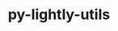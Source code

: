 ---
title: "py-lightly-utils"
layout: cache
categories: [package, develop]
meta: {"versions": ["0.0.2"], "compilers": ["apple-clang@=15.0.0", "gcc@=11.3.0"], "oss": ["ubuntu22.04", "ventura"], "platforms": ["darwin", "linux"], "targets": ["aarch64", "x86_64_v3"], "stacks": ["ml-darwin-aarch64-mps", "ml-linux-x86_64-cpu", "ml-linux-x86_64-cuda", "root"], "num_specs": 29, "num_specs_by_stack": {"root": 29, "ml-darwin-aarch64-mps": 2, "ml-linux-x86_64-cuda": 14, "ml-linux-x86_64-cpu": 13}}
spec_details: [{"hash": "2mswvr4gff4i2wpsa2ddeouymdmwhjqs", "compiler": "apple-clang@=15.0.0", "versions": ["0.0.2"], "os": "ventura", "platform": "darwin", "target": "aarch64", "variants": ["build_system=python_pip"], "stacks": ["root", "ml-darwin-aarch64-mps"], "size": "-", "tarball": "https://binaries.spack.io/develop/build_cache/darwin-ventura-aarch64/apple-clang-15.0.0/py-lightly-utils-0.0.2/darwin-ventura-aarch64-apple-clang-15.0.0-py-lightly-utils-0.0.2-2mswvr4gff4i2wpsa2ddeouymdmwhjqs.spack"}, {"hash": "v2zzyx5fpz5j3fybbaxjt7qo4mtn7jnm", "compiler": "apple-clang@=15.0.0", "versions": ["0.0.2"], "os": "ventura", "platform": "darwin", "target": "aarch64", "variants": ["build_system=python_pip"], "stacks": ["root", "ml-darwin-aarch64-mps"], "size": "-", "tarball": "https://binaries.spack.io/develop/build_cache/darwin-ventura-aarch64/apple-clang-15.0.0/py-lightly-utils-0.0.2/darwin-ventura-aarch64-apple-clang-15.0.0-py-lightly-utils-0.0.2-v2zzyx5fpz5j3fybbaxjt7qo4mtn7jnm.spack"}, {"hash": "g6lruanm3wzpi4rgyxpuantltrk46c5g", "compiler": "gcc@=11.3.0", "versions": ["0.0.2"], "os": "ubuntu22.04", "platform": "linux", "target": "x86_64_v3", "variants": ["build_system=python_pip"], "stacks": ["root", "ml-linux-x86_64-cuda"], "size": "-", "tarball": "https://binaries.spack.io/develop/build_cache/linux-ubuntu22.04-x86_64_v3/gcc-11.3.0/py-lightly-utils-0.0.2/linux-ubuntu22.04-x86_64_v3-gcc-11.3.0-py-lightly-utils-0.0.2-g6lruanm3wzpi4rgyxpuantltrk46c5g.spack"}, {"hash": "7gdt5b3ftrw2s6hblshg3rm2aqbctdyy", "compiler": "gcc@=11.3.0", "versions": ["0.0.2"], "os": "ubuntu22.04", "platform": "linux", "target": "x86_64_v3", "variants": ["build_system=python_pip"], "stacks": ["root", "ml-linux-x86_64-cpu"], "size": "-", "tarball": "https://binaries.spack.io/develop/build_cache/linux-ubuntu22.04-x86_64_v3/gcc-11.3.0/py-lightly-utils-0.0.2/linux-ubuntu22.04-x86_64_v3-gcc-11.3.0-py-lightly-utils-0.0.2-7gdt5b3ftrw2s6hblshg3rm2aqbctdyy.spack"}, {"hash": "gte34vmxhyhuvnih74dp2jkwaferwno7", "compiler": "gcc@=11.3.0", "versions": ["0.0.2"], "os": "ubuntu22.04", "platform": "linux", "target": "x86_64_v3", "variants": ["build_system=python_pip"], "stacks": ["root", "ml-linux-x86_64-cpu"], "size": "-", "tarball": "https://binaries.spack.io/develop/build_cache/linux-ubuntu22.04-x86_64_v3/gcc-11.3.0/py-lightly-utils-0.0.2/linux-ubuntu22.04-x86_64_v3-gcc-11.3.0-py-lightly-utils-0.0.2-gte34vmxhyhuvnih74dp2jkwaferwno7.spack"}, {"hash": "2azcsyitflkutmw37p7qs3swerpvgktx", "compiler": "gcc@=11.3.0", "versions": ["0.0.2"], "os": "ubuntu22.04", "platform": "linux", "target": "x86_64_v3", "variants": ["build_system=python_pip"], "stacks": ["root", "ml-linux-x86_64-cpu"], "size": "-", "tarball": "https://binaries.spack.io/develop/build_cache/linux-ubuntu22.04-x86_64_v3/gcc-11.3.0/py-lightly-utils-0.0.2/linux-ubuntu22.04-x86_64_v3-gcc-11.3.0-py-lightly-utils-0.0.2-2azcsyitflkutmw37p7qs3swerpvgktx.spack"}, {"hash": "xx35fuztdxxe4di3j7ag6awjgsb2vr73", "compiler": "gcc@=11.3.0", "versions": ["0.0.2"], "os": "ubuntu22.04", "platform": "linux", "target": "x86_64_v3", "variants": ["build_system=python_pip"], "stacks": ["root", "ml-linux-x86_64-cuda"], "size": "-", "tarball": "https://binaries.spack.io/develop/build_cache/linux-ubuntu22.04-x86_64_v3/gcc-11.3.0/py-lightly-utils-0.0.2/linux-ubuntu22.04-x86_64_v3-gcc-11.3.0-py-lightly-utils-0.0.2-xx35fuztdxxe4di3j7ag6awjgsb2vr73.spack"}, {"hash": "dqtwx7aixq7zhvfuzl7kl6hr6tq556xc", "compiler": "gcc@=11.3.0", "versions": ["0.0.2"], "os": "ubuntu22.04", "platform": "linux", "target": "x86_64_v3", "variants": ["build_system=python_pip"], "stacks": ["root", "ml-linux-x86_64-cpu"], "size": "-", "tarball": "https://binaries.spack.io/develop/build_cache/linux-ubuntu22.04-x86_64_v3/gcc-11.3.0/py-lightly-utils-0.0.2/linux-ubuntu22.04-x86_64_v3-gcc-11.3.0-py-lightly-utils-0.0.2-dqtwx7aixq7zhvfuzl7kl6hr6tq556xc.spack"}, {"hash": "bgxvtfonhka3ewwqlkem5h25oxgwfrhq", "compiler": "gcc@=11.3.0", "versions": ["0.0.2"], "os": "ubuntu22.04", "platform": "linux", "target": "x86_64_v3", "variants": ["build_system=python_pip"], "stacks": ["root", "ml-linux-x86_64-cuda"], "size": "-", "tarball": "https://binaries.spack.io/develop/build_cache/linux-ubuntu22.04-x86_64_v3/gcc-11.3.0/py-lightly-utils-0.0.2/linux-ubuntu22.04-x86_64_v3-gcc-11.3.0-py-lightly-utils-0.0.2-bgxvtfonhka3ewwqlkem5h25oxgwfrhq.spack"}, {"hash": "gxnivafgvran767fb2p3mouar4hbsait", "compiler": "gcc@=11.3.0", "versions": ["0.0.2"], "os": "ubuntu22.04", "platform": "linux", "target": "x86_64_v3", "variants": ["build_system=python_pip"], "stacks": ["root", "ml-linux-x86_64-cpu"], "size": "-", "tarball": "https://binaries.spack.io/develop/build_cache/linux-ubuntu22.04-x86_64_v3/gcc-11.3.0/py-lightly-utils-0.0.2/linux-ubuntu22.04-x86_64_v3-gcc-11.3.0-py-lightly-utils-0.0.2-gxnivafgvran767fb2p3mouar4hbsait.spack"}, {"hash": "p46t4r3a2l2xaaegt7r7rsjtntqy3gqh", "compiler": "gcc@=11.3.0", "versions": ["0.0.2"], "os": "ubuntu22.04", "platform": "linux", "target": "x86_64_v3", "variants": ["build_system=python_pip"], "stacks": ["root", "ml-linux-x86_64-cuda"], "size": "-", "tarball": "https://binaries.spack.io/develop/build_cache/linux-ubuntu22.04-x86_64_v3/gcc-11.3.0/py-lightly-utils-0.0.2/linux-ubuntu22.04-x86_64_v3-gcc-11.3.0-py-lightly-utils-0.0.2-p46t4r3a2l2xaaegt7r7rsjtntqy3gqh.spack"}, {"hash": "dz4qdm6usiju4eeher642aug6hoegyph", "compiler": "gcc@=11.3.0", "versions": ["0.0.2"], "os": "ubuntu22.04", "platform": "linux", "target": "x86_64_v3", "variants": ["build_system=python_pip"], "stacks": ["root", "ml-linux-x86_64-cuda"], "size": "-", "tarball": "https://binaries.spack.io/develop/build_cache/linux-ubuntu22.04-x86_64_v3/gcc-11.3.0/py-lightly-utils-0.0.2/linux-ubuntu22.04-x86_64_v3-gcc-11.3.0-py-lightly-utils-0.0.2-dz4qdm6usiju4eeher642aug6hoegyph.spack"}, {"hash": "2qk2ptobb27xvcp6wmy3hufrguascnrh", "compiler": "gcc@=11.3.0", "versions": ["0.0.2"], "os": "ubuntu22.04", "platform": "linux", "target": "x86_64_v3", "variants": ["build_system=python_pip"], "stacks": ["root", "ml-linux-x86_64-cpu"], "size": "-", "tarball": "https://binaries.spack.io/develop/build_cache/linux-ubuntu22.04-x86_64_v3/gcc-11.3.0/py-lightly-utils-0.0.2/linux-ubuntu22.04-x86_64_v3-gcc-11.3.0-py-lightly-utils-0.0.2-2qk2ptobb27xvcp6wmy3hufrguascnrh.spack"}, {"hash": "2qyyegk3jfj5kmdhzihbwrikiypeczql", "compiler": "gcc@=11.3.0", "versions": ["0.0.2"], "os": "ubuntu22.04", "platform": "linux", "target": "x86_64_v3", "variants": ["build_system=python_pip"], "stacks": ["root", "ml-linux-x86_64-cpu"], "size": "-", "tarball": "https://binaries.spack.io/develop/build_cache/linux-ubuntu22.04-x86_64_v3/gcc-11.3.0/py-lightly-utils-0.0.2/linux-ubuntu22.04-x86_64_v3-gcc-11.3.0-py-lightly-utils-0.0.2-2qyyegk3jfj5kmdhzihbwrikiypeczql.spack"}, {"hash": "4b5ghfpsvv75qnrvjnsyadhoye34ykns", "compiler": "gcc@=11.3.0", "versions": ["0.0.2"], "os": "ubuntu22.04", "platform": "linux", "target": "x86_64_v3", "variants": ["build_system=python_pip"], "stacks": ["root", "ml-linux-x86_64-cuda"], "size": "-", "tarball": "https://binaries.spack.io/develop/build_cache/linux-ubuntu22.04-x86_64_v3/gcc-11.3.0/py-lightly-utils-0.0.2/linux-ubuntu22.04-x86_64_v3-gcc-11.3.0-py-lightly-utils-0.0.2-4b5ghfpsvv75qnrvjnsyadhoye34ykns.spack"}, {"hash": "4ndo2pio3mjfhiyf5tq7svod7g52s24l", "compiler": "gcc@=11.3.0", "versions": ["0.0.2"], "os": "ubuntu22.04", "platform": "linux", "target": "x86_64_v3", "variants": ["build_system=python_pip"], "stacks": ["root", "ml-linux-x86_64-cpu"], "size": "-", "tarball": "https://binaries.spack.io/develop/build_cache/linux-ubuntu22.04-x86_64_v3/gcc-11.3.0/py-lightly-utils-0.0.2/linux-ubuntu22.04-x86_64_v3-gcc-11.3.0-py-lightly-utils-0.0.2-4ndo2pio3mjfhiyf5tq7svod7g52s24l.spack"}, {"hash": "a5whbhnceaaj4zoghpymb6dr2sjavfkf", "compiler": "gcc@=11.3.0", "versions": ["0.0.2"], "os": "ubuntu22.04", "platform": "linux", "target": "x86_64_v3", "variants": ["build_system=python_pip"], "stacks": ["root", "ml-linux-x86_64-cpu"], "size": "-", "tarball": "https://binaries.spack.io/develop/build_cache/linux-ubuntu22.04-x86_64_v3/gcc-11.3.0/py-lightly-utils-0.0.2/linux-ubuntu22.04-x86_64_v3-gcc-11.3.0-py-lightly-utils-0.0.2-a5whbhnceaaj4zoghpymb6dr2sjavfkf.spack"}, {"hash": "v5ly6aqz7n66xosk77pq5moc4ttvich5", "compiler": "gcc@=11.3.0", "versions": ["0.0.2"], "os": "ubuntu22.04", "platform": "linux", "target": "x86_64_v3", "variants": ["build_system=python_pip"], "stacks": ["root", "ml-linux-x86_64-cuda"], "size": "-", "tarball": "https://binaries.spack.io/develop/build_cache/linux-ubuntu22.04-x86_64_v3/gcc-11.3.0/py-lightly-utils-0.0.2/linux-ubuntu22.04-x86_64_v3-gcc-11.3.0-py-lightly-utils-0.0.2-v5ly6aqz7n66xosk77pq5moc4ttvich5.spack"}, {"hash": "qxza6puwnsrnha6tykx6c7wdnihbjmfc", "compiler": "gcc@=11.3.0", "versions": ["0.0.2"], "os": "ubuntu22.04", "platform": "linux", "target": "x86_64_v3", "variants": ["build_system=python_pip"], "stacks": ["root", "ml-linux-x86_64-cuda"], "size": "-", "tarball": "https://binaries.spack.io/develop/build_cache/linux-ubuntu22.04-x86_64_v3/gcc-11.3.0/py-lightly-utils-0.0.2/linux-ubuntu22.04-x86_64_v3-gcc-11.3.0-py-lightly-utils-0.0.2-qxza6puwnsrnha6tykx6c7wdnihbjmfc.spack"}, {"hash": "2sdm5ua6hcfhpyl3l2inicgwxq4xgf3a", "compiler": "gcc@=11.3.0", "versions": ["0.0.2"], "os": "ubuntu22.04", "platform": "linux", "target": "x86_64_v3", "variants": ["build_system=python_pip"], "stacks": ["root", "ml-linux-x86_64-cuda"], "size": "-", "tarball": "https://binaries.spack.io/develop/build_cache/linux-ubuntu22.04-x86_64_v3/gcc-11.3.0/py-lightly-utils-0.0.2/linux-ubuntu22.04-x86_64_v3-gcc-11.3.0-py-lightly-utils-0.0.2-2sdm5ua6hcfhpyl3l2inicgwxq4xgf3a.spack"}, {"hash": "r44zdo4hzp523f32po4wfd5wlqcj72ju", "compiler": "gcc@=11.3.0", "versions": ["0.0.2"], "os": "ubuntu22.04", "platform": "linux", "target": "x86_64_v3", "variants": ["build_system=python_pip"], "stacks": ["root", "ml-linux-x86_64-cuda"], "size": "-", "tarball": "https://binaries.spack.io/develop/build_cache/linux-ubuntu22.04-x86_64_v3/gcc-11.3.0/py-lightly-utils-0.0.2/linux-ubuntu22.04-x86_64_v3-gcc-11.3.0-py-lightly-utils-0.0.2-r44zdo4hzp523f32po4wfd5wlqcj72ju.spack"}, {"hash": "3gin2jdzxjumnyziv37kjqcd6io6yzta", "compiler": "gcc@=11.3.0", "versions": ["0.0.2"], "os": "ubuntu22.04", "platform": "linux", "target": "x86_64_v3", "variants": ["build_system=python_pip"], "stacks": ["root", "ml-linux-x86_64-cpu"], "size": "-", "tarball": "https://binaries.spack.io/develop/build_cache/linux-ubuntu22.04-x86_64_v3/gcc-11.3.0/py-lightly-utils-0.0.2/linux-ubuntu22.04-x86_64_v3-gcc-11.3.0-py-lightly-utils-0.0.2-3gin2jdzxjumnyziv37kjqcd6io6yzta.spack"}, {"hash": "yp7khmqrm7c7ltsw4rbpuxftfun27lwl", "compiler": "gcc@=11.3.0", "versions": ["0.0.2"], "os": "ubuntu22.04", "platform": "linux", "target": "x86_64_v3", "variants": ["build_system=python_pip"], "stacks": ["root", "ml-linux-x86_64-cuda"], "size": "-", "tarball": "https://binaries.spack.io/develop/build_cache/linux-ubuntu22.04-x86_64_v3/gcc-11.3.0/py-lightly-utils-0.0.2/linux-ubuntu22.04-x86_64_v3-gcc-11.3.0-py-lightly-utils-0.0.2-yp7khmqrm7c7ltsw4rbpuxftfun27lwl.spack"}, {"hash": "onzafhhuyopbs5rcvhi3n3mczskje3jg", "compiler": "gcc@=11.3.0", "versions": ["0.0.2"], "os": "ubuntu22.04", "platform": "linux", "target": "x86_64_v3", "variants": ["build_system=python_pip"], "stacks": ["root", "ml-linux-x86_64-cpu"], "size": "-", "tarball": "https://binaries.spack.io/develop/build_cache/linux-ubuntu22.04-x86_64_v3/gcc-11.3.0/py-lightly-utils-0.0.2/linux-ubuntu22.04-x86_64_v3-gcc-11.3.0-py-lightly-utils-0.0.2-onzafhhuyopbs5rcvhi3n3mczskje3jg.spack"}, {"hash": "zjue72nrukqmba7j2hare4xqlrryepgx", "compiler": "gcc@=11.3.0", "versions": ["0.0.2"], "os": "ubuntu22.04", "platform": "linux", "target": "x86_64_v3", "variants": ["build_system=python_pip"], "stacks": ["root", "ml-linux-x86_64-cpu"], "size": "-", "tarball": "https://binaries.spack.io/develop/build_cache/linux-ubuntu22.04-x86_64_v3/gcc-11.3.0/py-lightly-utils-0.0.2/linux-ubuntu22.04-x86_64_v3-gcc-11.3.0-py-lightly-utils-0.0.2-zjue72nrukqmba7j2hare4xqlrryepgx.spack"}, {"hash": "fnctshro5unohj76hp4p2apyvwmmb66w", "compiler": "gcc@=11.3.0", "versions": ["0.0.2"], "os": "ubuntu22.04", "platform": "linux", "target": "x86_64_v3", "variants": ["build_system=python_pip"], "stacks": ["root", "ml-linux-x86_64-cpu"], "size": "-", "tarball": "https://binaries.spack.io/develop/build_cache/linux-ubuntu22.04-x86_64_v3/gcc-11.3.0/py-lightly-utils-0.0.2/linux-ubuntu22.04-x86_64_v3-gcc-11.3.0-py-lightly-utils-0.0.2-fnctshro5unohj76hp4p2apyvwmmb66w.spack"}, {"hash": "dcztuovbep25ak7pefvj2gnozfqtzy6f", "compiler": "gcc@=11.3.0", "versions": ["0.0.2"], "os": "ubuntu22.04", "platform": "linux", "target": "x86_64_v3", "variants": ["build_system=python_pip"], "stacks": ["root", "ml-linux-x86_64-cuda"], "size": "-", "tarball": "https://binaries.spack.io/develop/build_cache/linux-ubuntu22.04-x86_64_v3/gcc-11.3.0/py-lightly-utils-0.0.2/linux-ubuntu22.04-x86_64_v3-gcc-11.3.0-py-lightly-utils-0.0.2-dcztuovbep25ak7pefvj2gnozfqtzy6f.spack"}, {"hash": "kr7rp3ls6dpjyzydcm5z2etl3sekgwgj", "compiler": "gcc@=11.3.0", "versions": ["0.0.2"], "os": "ubuntu22.04", "platform": "linux", "target": "x86_64_v3", "variants": ["build_system=python_pip"], "stacks": ["root", "ml-linux-x86_64-cuda"], "size": "-", "tarball": "https://binaries.spack.io/develop/build_cache/linux-ubuntu22.04-x86_64_v3/gcc-11.3.0/py-lightly-utils-0.0.2/linux-ubuntu22.04-x86_64_v3-gcc-11.3.0-py-lightly-utils-0.0.2-kr7rp3ls6dpjyzydcm5z2etl3sekgwgj.spack"}, {"hash": "2ukwoshwloud6qld7cn4krxnvc466ex6", "compiler": "gcc@=11.3.0", "versions": ["0.0.2"], "os": "ubuntu22.04", "platform": "linux", "target": "x86_64_v3", "variants": ["build_system=python_pip"], "stacks": ["root", "ml-linux-x86_64-cuda"], "size": "-", "tarball": "https://binaries.spack.io/develop/build_cache/linux-ubuntu22.04-x86_64_v3/gcc-11.3.0/py-lightly-utils-0.0.2/linux-ubuntu22.04-x86_64_v3-gcc-11.3.0-py-lightly-utils-0.0.2-2ukwoshwloud6qld7cn4krxnvc466ex6.spack"}]
---